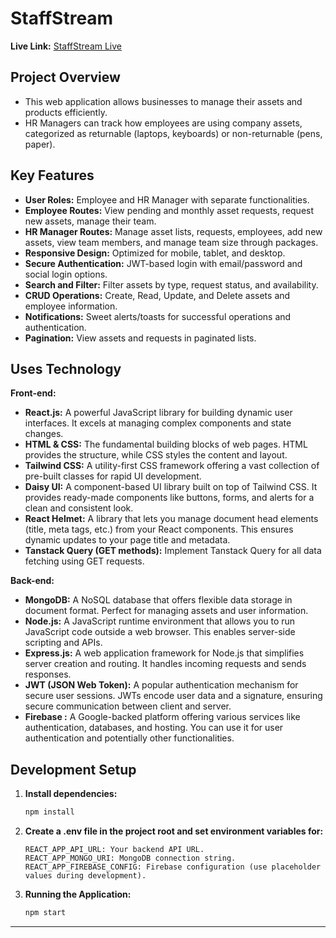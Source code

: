 
# StaffStream

**Live Link:** [StaffStream Live](https://staffstream.netlify.app)

## Project Overview
- This web application allows businesses to manage their assets and products efficiently.
- HR Managers can track how employees are using company assets, categorized as returnable (laptops, keyboards) or non-returnable (pens, paper).

## Key Features
- **User Roles:** Employee and HR Manager with separate functionalities.
- **Employee Routes:** View pending and monthly asset requests, request new assets, manage their team.
- **HR Manager Routes:** Manage asset lists, requests, employees, add new assets, view team members, and manage team size through packages.
- **Responsive Design:** Optimized for mobile, tablet, and desktop.
- **Secure Authentication:** JWT-based login with email/password and social login options.
- **Search and Filter:** Filter assets by type, request status, and availability.
- **CRUD Operations:** Create, Read, Update, and Delete assets and employee information.
- **Notifications:** Sweet alerts/toasts for successful operations and authentication.
- **Pagination:** View assets and requests in paginated lists.

## Uses Technology

**Front-end:**
- **React.js:** A powerful JavaScript library for building dynamic user interfaces. It excels at managing complex components and state changes.
- **HTML & CSS:** The fundamental building blocks of web pages. HTML provides the structure, while CSS styles the content and layout.
- **Tailwind CSS:** A utility-first CSS framework offering a vast collection of pre-built classes for rapid UI development.
- **Daisy UI:** A component-based UI library built on top of Tailwind CSS. It provides ready-made components like buttons, forms, and alerts for a clean and consistent look.
- **React Helmet:** A library that lets you manage document head elements (title, meta tags, etc.) from your React components. This ensures dynamic updates to your page title and metadata.
- **Tanstack Query (GET methods):** Implement Tanstack Query for all data fetching using GET requests.

**Back-end:**
- **MongoDB:** A NoSQL database that offers flexible data storage in document format. Perfect for managing assets and user information.
- **Node.js:** A JavaScript runtime environment that allows you to run JavaScript code outside a web browser. This enables server-side scripting and APIs.
- **Express.js:** A web application framework for Node.js that simplifies server creation and routing. It handles incoming requests and sends responses.
- **JWT (JSON Web Token):** A popular authentication mechanism for secure user sessions. JWTs encode user data and a signature, ensuring secure communication between client and server.
- **Firebase :** A Google-backed platform offering various services like authentication, databases, and hosting. You can use it for user authentication and potentially other functionalities.

## Development Setup

1. **Install dependencies:** 
    ```bash
    npm install
    ```

2. **Create a .env file in the project root and set environment variables for:**
    ```
    REACT_APP_API_URL: Your backend API URL.
    REACT_APP_MONGO_URI: MongoDB connection string.
    REACT_APP_FIREBASE_CONFIG: Firebase configuration (use placeholder values during development).
    ```

3. **Running the Application:**
    ```bash
    npm start
    ```

---

